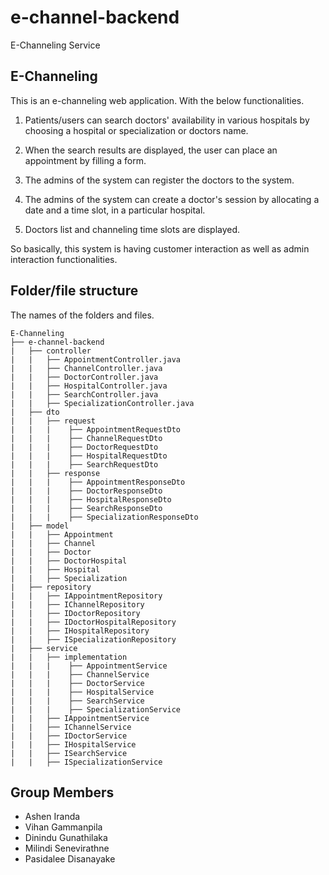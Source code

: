 # e-channel-backend
E-Channeling Service
## E-Channeling
This is an e-channeling web application. With the below functionalities.

1. Patients/users can search doctors' availability in various hospitals by choosing a hospital or specialization or doctors name.

2. When the search results are displayed, the user can place an appointment by filling a form.

3. The admins of the system can register the doctors to the system.

4. The admins of the system can create a doctor's session by allocating a date and a time slot, in a particular hospital.

5. Doctors list and channeling time slots are displayed.

So basically, this system is having customer interaction as well as admin interaction functionalities.

## Folder/file structure
The names of the folders and files. 
```
E-Channeling
├── e-channel-backend                            
|   ├── controller                              
| 	|   ├── AppointmentController.java           
| 	|   ├── ChannelController.java     
| 	|   ├── DoctorController.java  
| 	|   ├── HospitalController.java
| 	|   ├── SearchController.java
| 	|   ├── SpecializationController.java
|   ├── dto                             
| 	|   ├── request 
| 	|   |    ├── AppointmentRequestDto
| 	|   |    ├── ChannelRequestDto
| 	|   |    ├── DoctorRequestDto
| 	|   |    ├── HospitalRequestDto
| 	|   |    ├── SearchRequestDto
| 	|   ├── response
| 	|   |    ├── AppointmentResponseDto
| 	|   |    ├── DoctorResponseDto
| 	|   |    ├── HospitalResponseDto
| 	|   |    ├── SearchResponseDto
| 	|   |    ├── SpecializationResponseDto
|   ├── model                              
| 	|   ├── Appointment           
| 	|   ├── Channel     
| 	|   ├── Doctor  
| 	|   ├── DoctorHospital
| 	|   ├── Hospital
| 	|   ├── Specialization
|   ├── repository                              
| 	|   ├── IAppointmentRepository           
| 	|   ├── IChannelRepository 
| 	|   ├── IDoctorRepository  
| 	|   ├── IDoctorHospitalRepository
| 	|   ├── IHospitalRepository
| 	|   ├── ISpecializationRepository
|   ├── service
| 	|   ├── implementation
| 	|   |    ├── AppointmentService
| 	|   |    ├── ChannelService
| 	|   |    ├── DoctorService
| 	|   |    ├── HospitalService
| 	|   |    ├── SearchService
| 	|   |    ├── SpecializationService
| 	|   ├── IAppointmentService           
| 	|   ├── IChannelService 
| 	|   ├── IDoctorService  
| 	|   ├── IHospitalService
| 	|   ├── ISearchService
| 	|   ├── ISpecializationService
```
## Group Members
 * Ashen Iranda
 * Vihan Gammanpila 
 * Dinindu Gunathilaka 
 * Milindi Senevirathne 
 * Pasidalee Disanayake
